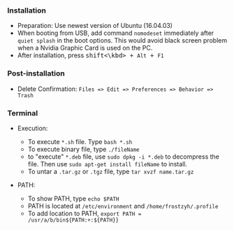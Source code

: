 ### Installation  
* Preparation: Use newest version of Ubuntu (16.04.03)
* When booting from USB, add command `nomodeset` immediately after `quiet splash` in the boot options.
This would avoid black screen problem when a Nvidia Graphic Card is used on the PC.
* After installation, press <kbd>shift<\kbd> + `Alt` + `F1`


### Post-installation
* Delete Confirmation: `Files => Edit => Preferences => Behavior => Trash`




### Terminal   
* Execution:  
  * To execute `*.sh` file. Type `bash *.sh`  
  * To execute binary file, type `./fileName`
  * to "execute" `*.deb` file, use `sudo dpkg -i *.deb` to decompress the file.
  Then use `sudo apt-get install fileName` to install.
  * To untar a `.tar.gz` or `.tgz` file, type `tar xvzf name.tar.gz`
  
* PATH:  
  * To show PATH, type `echo $PATH`
  * PATH is located at `/etc/environment` and `/home/frostzyh/.profile`
  * To add location to PATH, `export PATH = /usr/a/b/bin${PATH:+:${PATH}}`
